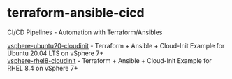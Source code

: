 # terraform-ansible-cicd
CI/CD Pipelines - Automation with Terraform/Ansibles

[vsphere-ubuntu20-cloudinit](https://github.com/brunobenchimol/terraform-ansible-cicd/tree/main/vsphere-ubuntu20-cloudinit) - Terraform + Ansible + Cloud-Init Example for Ubuntu 20.04 LTS on vSphere 7+    
[vsphere-rhel8-cloudinit](https://github.com/brunobenchimol/terraform-ansible-cicd/tree/main/vsphere-rhel8-cloudinit) - Terraform + Ansible + Cloud-Init Example for RHEL 8.4 on vSphere 7+    